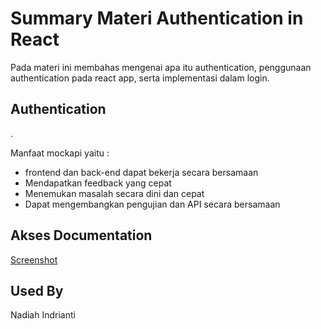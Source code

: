 # Summary Materi Authentication in React
Pada materi ini membahas mengenai apa itu authentication, penggunaan authentication pada react app, serta implementasi dalam login.


## Authentication
.

Manfaat mockapi yaitu :
- frontend dan back-end dapat bekerja secara bersamaan
- Mendapatkan feedback yang cepat
- Menemukan masalah secara dini dan cepat
- Dapat mengembangkan pengujian dan API secara bersamaan

## Akses Documentation

[Screenshot](https://github.com/nadiahindrianti/react_nadiah-indrianti/tree/main/14_RestApi/Screenshot)


## Used By

Nadiah Indrianti